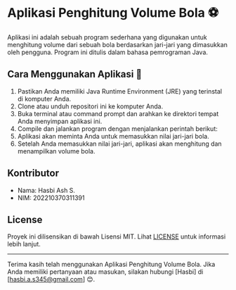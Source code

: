 # Aplikasi Penghitung Volume Bola ⚽

Aplikasi ini adalah sebuah program sederhana yang digunakan untuk menghitung volume dari sebuah bola berdasarkan jari-jari yang dimasukkan oleh pengguna. Program ini ditulis dalam bahasa pemrograman Java.

## Cara Menggunakan Aplikasi 🚀

1. Pastikan Anda memiliki Java Runtime Environment (JRE) yang terinstal di komputer Anda.
2. Clone atau unduh repositori ini ke komputer Anda.
3. Buka terminal atau command prompt dan arahkan ke direktori tempat Anda menyimpan aplikasi ini.
4. Compile dan jalankan program dengan menjalankan perintah berikut:
5. Aplikasi akan meminta Anda untuk memasukkan nilai jari-jari bola.
6. Setelah Anda memasukkan nilai jari-jari, aplikasi akan menghitung dan menampilkan volume bola.

## Kontributor

- Nama: Hasbi Ash S.
- NIM: 202210370311391

## License

Proyek ini dilisensikan di bawah Lisensi MIT. Lihat [LICENSE](LICENSE) untuk informasi lebih lanjut.

---

Terima kasih telah menggunakan Aplikasi Penghitung Volume Bola. Jika Anda memiliki pertanyaan atau masukan, silakan hubungi [Hasbi] di [hasbi.a.s345@gmail.com] 😊.
